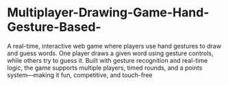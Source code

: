 # Multiplayer-Drawing-Game-Hand-Gesture-Based-
A real-time, interactive web game where players use hand gestures to draw and guess words. One player draws a given word using gesture controls, while others try to guess it. Built with gesture recognition and real-time logic, the game supports multiple players, timed rounds, and a points system—making it fun, competitive, and touch-free
